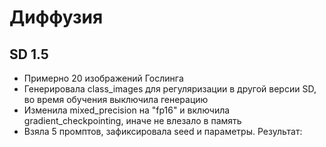 # Диффузия

## SD 1.5
- Примерно 20 изображений Гослинга
- Генерировала class_images для регуляризации в другой версии SD, во время обучения выключила генерацию
- Изменила mixed_precision на "fp16" и включила gradient_checkpointing, иначе не влезало в память
- Взяла 5 промптов, зафиксировала seed и параметры. Результат: 
